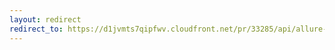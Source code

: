 ```yaml
---
layout: redirect
redirect_to: https://d1jvmts7qipfwv.cloudfront.net/pr/33285/api/allure-report/index.html
---
```

